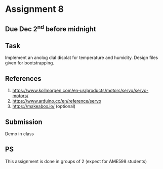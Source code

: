 # Assignment 8

## Due Dec 2<sup>nd</sup> before midnight



## Task
Implement an anolog dial displat for temperature and humidity. Design
files given for bootstrapping.

## References

1. https://www.kollmorgen.com/en-us/products/motors/servo/servo-motors/
2. https://www.arduino.cc/en/reference/servo
3. https://makeabox.io/ (optional)


## Submission
Demo in class

## PS
This assignment is done in groups of 2 (expect for AME598 students)
